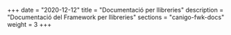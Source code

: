 +++
date        = "2020-12-12"
title       = "Documentació per llibreries"
description = "Documentació del Framework per llibreries"
sections    = "canigo-fwk-docs"
weight = 3
+++